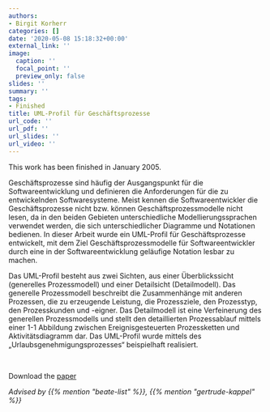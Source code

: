 ```yaml
---
authors:
- Birgit Korherr
categories: []
date: '2020-05-08 15:18:32+00:00'
external_link: ''
image:
  caption: ''
  focal_point: ''
  preview_only: false
slides: ''
summary: ''
tags:
- Finished
title: UML-Profil für Geschäftsprozesse
url_code: ''
url_pdf: ''
url_slides: ''
url_video: ''
---
```


This work has been finished in January 2005.

Geschäftsprozesse sind häufig der Ausgangspunkt für die Softwareentwicklung und definieren die Anforderungen für die zu entwickelnden Softwaresysteme. Meist kennen die Softwareentwickler die Geschäftsprozesse nicht bzw. können Geschäftsprozessmodelle nicht lesen, da in den beiden Gebieten unterschiedliche Modellierungssprachen verwendet werden, die sich unterschiedlicher Diagramme und Notationen bedienen. In dieser Arbeit wurde ein UML-Profil für Geschäftsprozesse entwickelt, mit dem Ziel Geschäftsprozessmodelle für Softwareentwickler durch eine in der Softwareentwicklung geläufige Notation lesbar zu machen.

Das UML-Profil besteht aus zwei Sichten, aus einer Überblickssicht (generelles Prozessmodell) und einer Detailsicht (Detailmodell). Das generelle Prozessmodell beschreibt die Zusammenhänge mit anderen Prozessen, die zu erzeugende Leistung, die Prozessziele, den Prozesstyp, den Prozesskunden und -eigner. Das Detailmodell ist eine Verfeinerung des generellen Prozessmodells und stellt den detaillierten Prozessablauf mittels einer 1-1 Abbildung zwischen Ereignisgesteuerten Prozessketten und Aktivitätsdiagramm dar. Das UML-Profil wurde mittels des „Urlaubsgenehmigungsprozesses“ beispielhaft realisiert.

&nbsp;

 Download the [paper](https://www.big.tuwien.ac.at/app/uploads/2016/10/Korherr_papers.pdf)

*Advised by {{% mention "beate-list" %}}, {{% mention "gertrude-kappel" %}}*